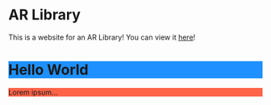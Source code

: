 # AR Library
This is a website for an AR Library! You can view it [here](untitled.html)!
<h1 style="background-color:DodgerBlue;">Hello World</h1>
<p style="background-color:Tomato;">Lorem ipsum...</p>
